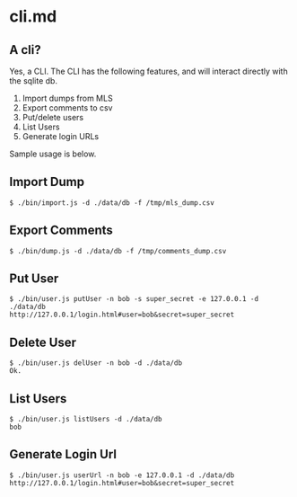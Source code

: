 cli.md
======

## A cli?

Yes, a CLI.  The CLI has the following features, and will interact directly with
the sqlite db.

1. Import dumps from MLS
1. Export comments to csv
1. Put/delete users
1. List Users
1. Generate login URLs

Sample usage is below.

## Import Dump

    $ ./bin/import.js -d ./data/db -f /tmp/mls_dump.csv

## Export Comments

    $ ./bin/dump.js -d ./data/db -f /tmp/comments_dump.csv

## Put User

    $ ./bin/user.js putUser -n bob -s super_secret -e 127.0.0.1 -d ./data/db
    http://127.0.0.1/login.html#user=bob&secret=super_secret

## Delete User

    $ ./bin/user.js delUser -n bob -d ./data/db
    Ok.

## List Users

    $ ./bin/user.js listUsers -d ./data/db
    bob

## Generate Login Url

    $ ./bin/user.js userUrl -n bob -e 127.0.0.1 -d ./data/db
    http://127.0.0.1/login.html#user=bob&secret=super_secret
